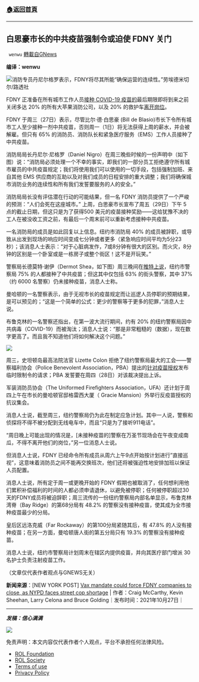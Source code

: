 ###  [:house:返回首頁](https://github.com/ourhimalayas/txt)
---


## 白思豪市长的中共疫苗强制令或迫使 FDNY 关门
` wenwu` [轉載自GNews](https://gnews.org/zh-hans/1623092/)

**编译：wenwu**

![](https://assets.gnews.org/wp-content/uploads/2021/10/tempsnip86.png)消防专员丹尼尔格罗表示，FDNY将尽其所能“确保运营的连续性。”劳埃德米切尔/路透社

FDNY 正准备在所有城市工作人员[接种 COVID-19 疫苗的](https://nypost.com/2021/10/20/bill-de-blasio-to-announce-covid-19-vaccine-mandate-for-all-city-workers/)最后期限即将到来之前关闭多达 20% 的所有大苹果消防公司，以及 20% 的救护车[离开岗位](https://nypost.com/2021/10/20/bill-de-blasio-to-announce-covid-19-vaccine-mandate-for-all-city-workers/)。

FDNY 于周三（27日）表示，尽管比尔·德·白思豪 (Bill de Blasio)市长下令所有城市工人至少接种一剂中共疫苗，否则周一（1日）将无法获得上周的薪水，并会被解雇。但只有 65% 的消防员、消防队长和紧急医疗服务（EMS）工作人员接种了中共疫苗。

消防局局长丹尼尔·尼格罗（Daniel Nigro）在周三晚些时候的一份声明中（如下图）说：“消防局必须处理一个不幸的事实，即我们的一部分员工拒绝遵守所有城市雇员的中共疫苗规定；我们将使用我们可以使用的一切手段，包括强制加班、来自其他 EMS 供应商的互助以及对我们成员的日程安排的重大调整；我们将确保城市消防业务的连续性和所有我们发誓要服务的人的安全。”

消防局局长没有评估潜在行动的可能结果，但一名 FDNY 消防员提供了一个严峻的预测：“人们会死在这座城市。” 上周，白思豪市长宣布了周五（29日）下午 5 点的截止日期，但这只是为了获得500 美元的疫苗接种奖励——这给犹豫不决的工人在被没收工资之前，有最后一个周末前可以重新考虑接种中共疫苗。

一名消防局的成员是如此回复以上信息。纽约市消防局 40% 的成员被辞职，或导致从出发到现场的响应时间变成七分钟或者更多（紧急响应时间平均为5分23秒）；该消息人士表示：“对于心脏病发作，7或8分钟有很大的区别。而火灾，8分钟的区别是一个卧室或是一栋房子或整个街区！这不是开玩笑。”

警察局长德莫特·谢伊（Dermot Shea，如下图）周三晚间在[推特上说](https://twitter.com/nypdshea/status/1453502305530220545?s=21)，纽约市警察局 75% 的人都接种了中共疫苗；但这其中仅包括 63% 的街头警察，其中 37%（约 6000 名警察）仍未接种疫苗，消息人士称。

曼哈顿的一名警察表示，由于无视市长的疫苗规定而让巡逻人员停职的预期结果，是可以预见的；“这是一个简单的公式：更少的警察等于更多的犯罪，”消息人士说。

布鲁克林的一名警察还指出，在第一波大流行期间，约有 20% 的纽约警察局因中共病毒（COVID-19）而被淘汰；消息人士说：“那是非常粗糙的（数据），现在数字更高了。而且我不知道他们将如何解决这个问题。”

![](https://assets.gnews.org/wp-content/uploads/2021/10/tempsnip88.png)

周三，史坦顿岛最高法院法官 Lizette Colon 拒绝了纽约警察局最大的工会——警察福利协会（Police Benevolent Association，PBA）提出的[针对疫苗授权](https://nypost.com/2021/10/27/unvaccinated-nypd-cops-must-get-covid-jab-to-get-paid-judge-rules/)发布临时限制令的请求；PBA 发誓要在周四（28日）对该裁决提出上诉。

军装消防员协会（The Uniformed Firefighters Association，UFA）还计划于周四上午在市长的曼哈顿官邸格雷西大厦（ Gracie Mansion）外举行反疫苗授权的抗议集会。

消息人士说，截至周三，纽约警察局仍为此在制定应急计划。其中一人说，警察和侦探将不得不被分配到无线电车中，而且“只是为了接听911电话”。

“周日晚上可能出现的情况是，[未接种疫苗的]警察在万圣节现场会在午夜变成南瓜，不得不离开他们的岗位，”另一位消息人士说。

但消息人士说，FDNY 已经命令所有成员从周六上午9点开始按计划进行”直接巡视”，这意味着消防员之间不能再交换班次，他们还将被强迫性地安排加班以保证人员配置。

消息人士说，所有定于周一或更晚开始的 FDNY 假期也被取消了，任何想利用他们累积补偿福利的时间的人都必须申请退休，以避免被停职；任何被停职超过30天的FDNY成员将被迫辞职；周三流传的一份纽约警察局内部名单显示，布鲁克林湾脊（Bay Ridge）的第68分局有 48.2% 的警察没有接种疫苗，使其成为全市接种疫苗最少的分局。

皇后区远洛克威（Far Rockaway）的第100分局紧随其后，有 47.8% 的人没有接种疫苗；在另一方面，曼哈顿唐人街的第五分局只有 19.3% 的警察没有接种疫苗。

消息人士说，纽约市警察局计划周末在辖区内提供疫苗，并向其医疗部门增派 30 名护士负责注射疫苗工作。

（文章仅代表作者观点与GNEWS无关）

**新闻来源**：[NEW YORK POST] [Vax mandate could force FDNY companies to close, as NYPD faces street cop shortage](https://nypost.com/2021/10/27/covid-vaccine-mandate-could-force-20-of-fdny-companies-to-close/?utm_medium=browser_notifications&amp;utm_source=pushly&amp;utm_campaign=1546970) | 作者：Craig McCarthy, Kevin Sheehan, Larry Celona and Bruce Golding｜发布时间：2021年10月27日｜

* * *

***发稿：信心满满***

![](https://assets.gnews.org/wp-content/uploads/2021/10/GNEWS_CH.-1-2.jpeg)

 

免责声明：本文内容仅代表作者个人观点，平台不承担任何法律风险。

- [ROL Foundation](https://rolfoundation.org/)
- [ROL Society](https://rolsociety.org/)
- [Terms of use](https://gnews.org/terms-of-use-3/)
- [Privacy Policy](https://gnews.org/privacy-policy/)
